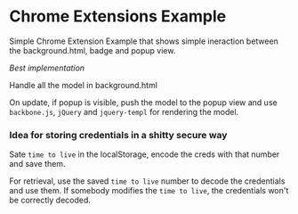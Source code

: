 # Chrome Extensions Example

Simple Chrome Extension Example that shows
simple ineraction between the background.html, badge
and popup view.

*Best implementation*

Handle all the model in background.html

On update, if popup is visible, push the model to the popup view
and use `backbone.js`, `jQuery` and `jquery-templ` for rendering the model.

### Idea for storing credentials in a shitty secure way

Sate `time to live` in the localStorage, encode the creds with that
number and save them.

For retrieval, use the saved `time to live` number to decode the
credentials and use them. If somebody modifies the `time to live`,
the credentials won't be correctly decoded.
